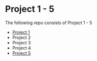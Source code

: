 # Project 1 - 5 
The following repo consists of Project 1 - 5
* [Project 1](https://github.com/A-Ahmed100216/LAMP_Stack_Implementation/blob/main/Project1/Theory.md)
* Project 2
* Project 3
* Project 4
* [Project 5]()